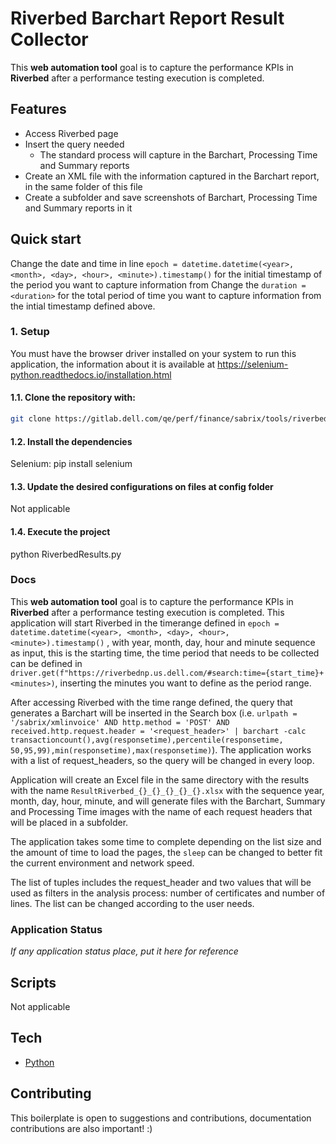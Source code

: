 # Riverbed Barchart Report Result Collector

This **web automation tool** goal is to capture the performance KPIs in **Riverbed**  after a performance testing execution is completed.

## Features

- Access Riverbed page
- Insert the query needed
    - The standard process will capture in the Barchart, Processing Time and Summary reports
- Create an XML file with the information captured in the Barchart report, in the same folder of this file
- Create a subfolder and save screenshots of Barchart, Processing Time and Summary reports in it

## Quick start

Change the date and time in line `epoch = datetime.datetime(<year>, <month>, <day>, <hour>, <minute>).timestamp()` for the initial timestamp of the period you want to capture information from
Change the `duration = <duration>` for the total period of time you want to capture information from the intial timestamp defined above.

### 1. Setup

You must have the browser driver installed on your system to run this application, the information about it is available at https://selenium-python.readthedocs.io/installation.html

#### 1.1. Clone the repository with:

``` bash
git clone https://gitlab.dell.com/qe/perf/finance/sabrix/tools/riverbed-barchart-report-result-collector.git
```

#### 1.2. Install the dependencies

Selenium: pip install selenium

#### 1.3. Update the desired configurations on files at config folder

Not applicable

#### 1.4. Execute the project

python RiverbedResults.py

### Docs

This **web automation tool** goal is to capture the performance KPIs in **Riverbed**  after a performance testing execution is completed. This application will start Riverbed in the timerange defined in `epoch = datetime.datetime(<year>, <month>, <day>, <hour>, <minute>).timestamp()` , with year, month, day, hour and minute sequence as input, this is the starting time, the time period that needs to be collected can be defined in `driver.get(f"https://riverbednp.us.dell.com/#search:time={start_time}+<minutes>)`, inserting the minutes you want to define as the period range.

After accessing Riverbed with the time range defined, the query that generates a Barchart will be inserted in the Search box (i.e. `urlpath = '/sabrix/xmlinvoice' AND http.method = 'POST' AND received.http.request.header = '<request_header>' | barchart -calc transactioncount(),avg(responsetime),percentile(responsetime, 50,95,99),min(responsetime),max(responsetime)`). The application works with a list of request_headers, so the query will be changed in every loop.

Application will create an Excel file in the same directory with the results with the name `ResultRiverbed_{}_{}_{}_{}_{}.xlsx` with the sequence year, month, day, hour, minute, and will generate files with the Barchart, Summary and Processing Time images with the name of each request headers that will be placed in a subfolder.

The application takes some time to complete depending on the list size and the amount of time to load the pages, the `sleep` can be changed to better fit the current environment and network speed.

The list of tuples includes the request_header and two values that will be used as filters in the analysis process: number of certificates and number of lines. The list can be changed according to the user needs.

### Application Status

_If any application status place, put it here for reference_

## Scripts

Not applicable

## Tech

- [Python](https://www.python.org/)

## Contributing

This boilerplate is open to suggestions and contributions, documentation contributions are also important! :)

